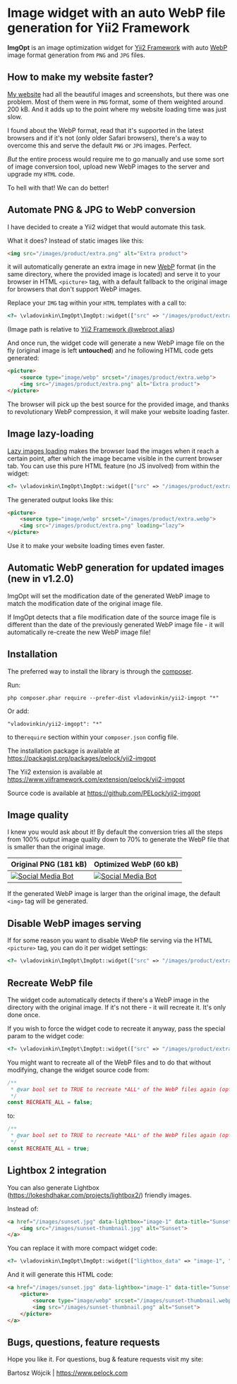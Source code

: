 # Image widget with an auto WebP file generation for Yii2 Framework

**ImgOpt** is an image optimization widget for [Yii2 Framework](https://www.yiiframework.com) with auto [WebP](https://developers.google.com/speed/webp) image format generation from `PNG` and `JPG` files.

## How to make my website faster?

[My website](https://www.pelock.com) had all the beautiful images and screenshots, but there was one problem. Most of them were in `PNG` format, some of them weighted around 200 kB. And it adds up to the point where my website loading time was just slow.

I found about the WebP format, read that it's supported in the latest browsers and if it's not (only older Safari browsers), there's a way to overcome this and serve the default `PNG` or `JPG` images. Perfect.

_But_ the entire process would require me to go manually and use some sort of image conversion tool, upload new WebP images to the server and upgrade my `HTML` code.

To hell with that! We can do better!

## Automate PNG & JPG to WebP conversion

I have decided to create a Yii2 widget that would automate this task.

What it does? Instead of static images like this:

```html
<img src="/images/product/extra.png" alt="Extra product">
```

it will automatically generate an extra image in new [WebP](https://developers.google.com/speed/webp) format (in the same directory, where the provided image is located) and serve it to your browser in HTML `<picture>` tag, with a default fallback to the original image for browsers that don't support WebP images.

Replace your `IMG` tag within your `HTML` templates with a call to:

```php
<?= \vladovinkin\ImgOpt\ImgOpt::widget(["src" => "/images/product/extra.png", "alt" => "Extra product" ]) ?>
```

(Image path is relative to [Yii2 Framework @webroot alias](https://www.yiiframework.com/wiki/667/yii-2-list-of-path-aliases-available-with-default-basic-and-advanced-app))

And once run, the widget code will generate a new WebP image file on the fly (original image is left **untouched**) and he following HTML code gets generated:

```html
<picture>
    <source type="image/webp" srcset="/images/product/extra.webp">
    <img src="/images/product/extra.png" alt="Extra product">
</picture>
```

The browser will pick up the best source for the provided image, and thanks to revolutionary WebP compression, it will make your website loading faster.

## Image lazy-loading

[Lazy images loading](https://web.dev/browser-level-image-lazy-loading/) makes the browser load the images when it reach a certain point, after which the image became visible in the current browser tab. You can use this pure HTML feature (no JS involved) from within the widget:

```php
<?= \vladovinkin\ImgOpt\ImgOpt::widget(["src" => "/images/product/extra.png", "loading" => "lazy" ]) ?>
```

The generated output looks like this:

```html
<picture>
    <source type="image/webp" srcset="/images/product/extra.webp">
    <img src="/images/product/extra.png" loading="lazy">
</picture>
```

Use it to make your website loading times even faster.

## Automatic WebP generation for updated images (new in v1.2.0)

ImgOpt will set the modification date of the generated WebP image to match the modification date of the original image file.

If ImgOpt detects that a file modification date of the source image file is different than the date of the previously generated WebP image file - it will automatically re-create the new WebP image file!

## Installation

The preferred way to install the library is through the [composer](https://getcomposer.org/).

Run:

```
php composer.phar require --prefer-dist vladovinkin/yii2-imgopt "*"
```

Or add:

```
"vladovinkin/yii2-imgopt": "*"
```

to the`require` section within your `composer.json` config file.

The installation package is available at https://packagist.org/packages/pelock/yii2-imgopt

The Yii2 extension is available at https://www.yiiframework.com/extension/pelock/yii2-imgopt

Source code is available at https://github.com/PELock/yii2-imgopt

## Image quality

I knew you would ask about it! By default the conversion tries all the steps from 100% output image quality down to 70% to generate the WebP file that is smaller than the original image.

| Original PNG (181 kB) | Optimized WebP (60 kB) |
| --------------------- | -------------- |
| [![Social Media Bot](https://www.pelock.com/img/media_social_bot.png)](https://www.pelock.com/products/social-media-bot) | [![Social Media Bot](https://www.pelock.com/img/media_social_bot.webp)](https://www.pelock.com/products/social-media-bot/install) |

If the generated WebP image is larger than the original image, the default `<img>` tag will be generated.

## Disable WebP images serving

If for some reason you want to disable WebP file serving via the HTML `<picture>` tag, you can do it per widget settings:

```php
<?= \vladovinkin\ImgOpt\ImgOpt::widget(["src" => "/images/product/extra.png", "alt" => "Extra product", "disable" => true ]) ?>
```

## Recreate WebP file

The widget code automatically detects if there's a WebP image in the directory with the original image. If it's not there - it will recreate it. It's only done once.

If you wish to force the widget code to recreate it anyway, pass the special param to the widget code:

```php
<?= \vladovinkin\ImgOpt\ImgOpt::widget(["src" => "/images/product/extra.png", "alt" => "Extra product", "recreate" => true ]) ?>
```

You might want to recreate all of the WebP files and to do that without modifying, change the widget source code from:

```php
/**
 * @var bool set to TRUE to recreate *ALL* of the WebP files again (optional)
 */
const RECREATE_ALL = false;
```

to:

```php
/**
 * @var bool set to TRUE to recreate *ALL* of the WebP files again (optional)
 */
const RECREATE_ALL = true;
```


## Lightbox 2 integration

You can also generate Lightbox (https://lokeshdhakar.com/projects/lightbox2/) friendly images.

Instead of:

```html
<a href="/images/sunset.jpg" data-lightbox="image-1" data-title="Sunset">
    <img src="/images/sunset-thumbnail.jpg" alt="Sunset">
</a>
```

You can replace it with more compact widget code:

```php
<?= \vladovinkin\ImgOpt\ImgOpt::widget(["lightbox_data" => "image-1", "lightbox_src" => "/images/sunset.jpg", "src" => "/images/sunset-thumbnail.jpg", "alt" => "Sunset" ]) ?>
```

And it will generate this HTML code:

```html
<a href="/images/sunset.jpg" data-lightbox="image-1" data-title="Sunset">
    <picture>
        <source type="image/webp" srcset="/images/sunset-thumbnail.webp">
        <img src="/images/sunset-thumbnail.png" alt="Sunset">
    </picture>
</a>
```

## Bugs, questions, feature requests

Hope you like it. For questions, bug & feature requests visit my site:

Bartosz Wójcik | https://www.pelock.com
